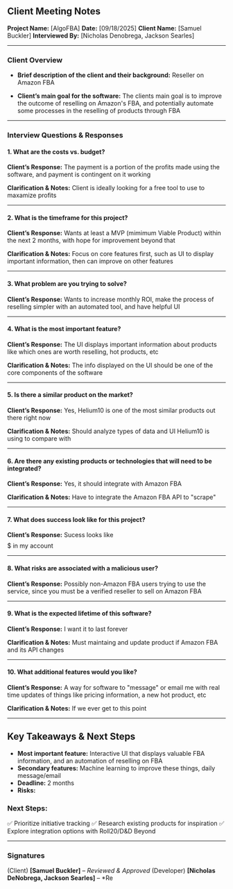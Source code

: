 ## Client Meeting Notes

**Project Name:** [AlgoFBA]
**Date:** [09/18/2025]
**Client Name:** [Samuel Buckler]
**Interviewed By:** [Nicholas Denobrega, Jackson Searles]

---

### **Client Overview**
- **Brief description of the client and their background:**
  Reseller on Amazon FBA

- **Client’s main goal for the software:**
  The clients main goal is to improve the outcome of reselling on Amazon's FBA, and potentially automate
  some processes in the reselling of products through FBA

---

### **Interview Questions & Responses**

#### **1. What are the costs vs. budget?**
**Client’s Response:**
The payment is a portion of the profits made using the software, and payment is contingent on it working

**Clarification & Notes:**
Client is ideally looking for a free tool to use to maxamize profits

---

#### **2. What is the timeframe for this project?**
**Client’s Response:**
Wants at least a MVP (mimimum Viable Product) within the next 2 months, with hope for improvement beyond that

**Clarification & Notes:**
Focus on core features first, such as UI to display important information, then can improve on other features

---

#### **3. What problem are you trying to solve?**
**Client’s Response:**
Wants to increase monthly ROI, make the process of reselling simpler with an automated tool, and have helpful UI 

---

#### **4. What is the most important feature?**
**Client’s Response:**
The UI displays important information about products like which ones are worth reselling, hot products, etc

**Clarification & Notes:**
The info displayed on the UI should be one of the core components of the software

---

#### **5. Is there a similar product on the market?**
**Client’s Response:**
Yes, Helium10 is one of the most similar products out there right now

**Clarification & Notes:**
Should analyze types of data and UI Helium10 is using to compare with

---

#### **6. Are there any existing products or technologies that will need to be integrated?**
**Client’s Response:**
Yes, it should integrate with Amazon FBA

**Clarification & Notes:**
Have to integrate the Amazon FBA API to "scrape"

---

#### **7. What does success look like for this project?**
**Client’s Response:**
Sucess looks like $$$$$$$$$ in my account


---

#### **8. What risks are associated with a malicious user?**
**Client’s Response:**
Possibly non-Amazon FBA users trying to use the service, since you must be a verified reseller to sell on Amazon FBA


---

#### **9. What is the expected lifetime of this software?**
**Client’s Response:**
I want it to last forever

**Clarification & Notes:**
Must maintaing and update product if Amazon FBA and its API changes

---

#### **10. What additional features would you like?**
**Client’s Response:**
A way for software to "message" or email me with real time updates of things like pricing information, a new hot product, etc

**Clarification & Notes:**
If we ever get to this point

---

## **Key Takeaways & Next Steps**
- **Most important feature:** Interactive UI that displays valuable FBA information, and an automation of reselling on FBA
- **Secondary features:** Machine learning to improve these things, daily message/email
- **Deadline:** 2 months
- **Risks:** 

### **Next Steps:**
✅ Prioritize initiative tracking
✅ Research existing products for inspiration
✅ Explore integration options with Roll20/D&D Beyond

---

### **Signatures**
(Client) **[Samuel Buckler]** – *Reviewed & Approved*
(Developer) **[Nicholas DeNobrega, Jackson Searles]** – *Re